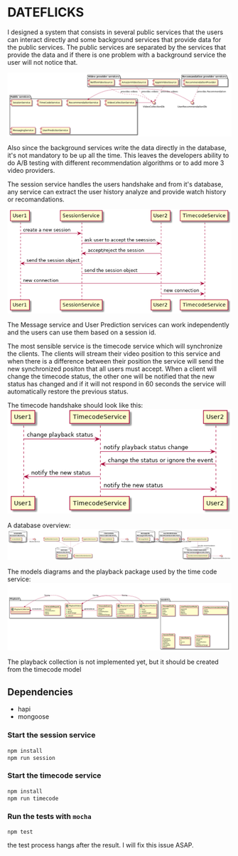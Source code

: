 DATEFLICKS
==============


I designed a system that consists in several public services that the users can interact directly and some background services that provide data for the public services. The public services are separated by the services that provide the data and if there is one problem with a background service the user will not notice that.

![system overview](serviceOverview.png)

Also since the background services write the data directly in the database, it's not mandatory to be up all the time. This leaves the developers ability to do A/B testing with different recommendation algorithms or to add more 3 video providers.

The session service handles the users handshake and from it's database, any service can extract the user history analyze and provide watch history or recomandations.


![session handshake](serviceOverview_002.png)

The Message service and User Prediction services can work independently and the users can use them based on a session id.

The most sensible service is the timecode service which will synchronize the clients. The clients will stream their video position to this service and when there is a difference between their position the service will send the new synchronized positon that all users must accept. When a client will change the timecode status, the other one will be notified that the new status has changed and if it will not respond in 60 seconds the service will automatically restore the previous status.

The timecode handshake should look like this:
![timecode handshake](serviceOverview_003.png)

A database overview:
![database](serviceOverview_004.png)

The models diagrams and the playback package used by the time code service:
![models diagrams](serviceOverview_005.png)

The playback collection is not implemented yet, but it should be created from the timecode model

## Dependencies
  - hapi
  - mongoose
### Start the session service
```
npm install
npm run session
```

### Start the timecode service
```
npm install
npm run timecode
```

### Run the tests with `mocha`
```
npm test
```

the test process hangs after the result. I will fix this issue ASAP.